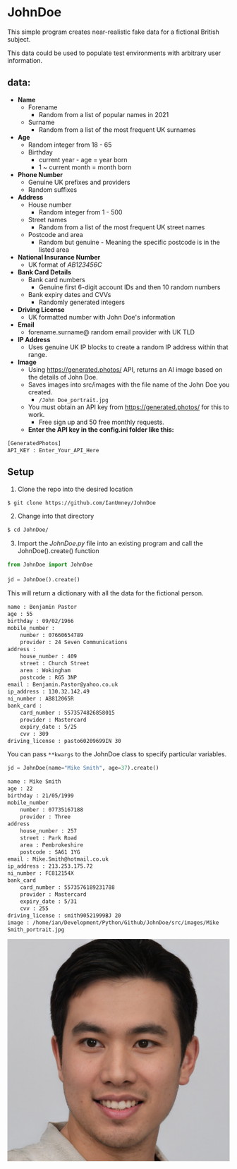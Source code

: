 
# JohnDoe 
This simple program creates near-realistic fake data for a fictional British subject. 

This data could be used to populate test environments with arbitrary user information.

## data:
+ **Name**
    + Forename
        + Random from a list of popular names in 2021
    + Surname
        + Random from a list of the most frequent UK surnames
+ **Age**
    + Random integer from 18 - 65
    + Birthday
        + current year - age = year born
        + 1 ~ current month = month born
+ **Phone Number**
    + Genuine UK prefixes and providers
    + Random suffixes
+ **Address**
    + House number 
        + Random integer from 1 - 500
    + Street names
        + Random from a list of the most frequent UK street names
    + Postcode and area 
        + Random but genuine - Meaning the specific postcode is in the listed area
+ **National Insurance Number**
    + UK format of _AB123456C_
+ **Bank Card Details**
    + Bank card numbers
        + Genuine first 6-digit account IDs and then 10 random numbers
    + Bank expiry dates and CVVs
        + Randomly generated integers
+ **Driving License**
    + UK formatted number with John Doe's information
+ **Email**
    + forename.surname@ random email provider with UK TLD
+ **IP Address**
    + Uses genuine UK IP blocks to create a random IP address within that range.
+ **Image**
    + Using https://generated.photos/ API, returns an AI image based on the details of John Doe.
    + Saves images into src/images with the file name of the John Doe you created. 
        + `/John Doe_portrait.jpg`
    + You must obtain an API key from https://generated.photos/ for this to work.
        + Free sign up and 50 free monthly requests.
    + **Enter the API key in the config.ini folder like this:**
```
[GeneratedPhotos]
API_KEY : Enter_Your_API_Here
```

## Setup
1. Clone the repo into the desired location
```bash
$ git clone https://github.com/IanUmney/JohnDoe
```
2. Change into that directory
```bash
$ cd JohnDoe/
```
3. Import the _JohnDoe.py_ file into an existing program and call the JohnDoe().create() function
```python
from JohnDoe import JohnDoe

jd = JohnDoe().create()
```
This will return a dictionary with all the data for the fictional person. 
```
name : Benjamin Pastor
age : 55
birthday : 09/02/1966
mobile_number : 
    number : 07660654789
    provider : 24 Seven Communications
address : 
    house_number : 409
    street : Church Street
    area : Wokingham
    postcode : RG5 3NP
email : Benjamin.Pastor@yahoo.co.uk
ip_address : 130.32.142.49
ni_number : AB812065R
bank_card : 
    card_number : 5573574826858015
    provider : Mastercard
    expiry_date : 5/25
    cvv : 309
driving_license : pasto60209699IN 30
```

You can pass `**kwargs` to the JohnDoe class to specify particular variables.
```python
jd = JohnDoe(name="Mike Smith", age=37).create()
```

```
name : Mike Smith
age : 22
birthday : 21/05/1999
mobile_number
    number : 07735167188
    provider : Three
address
    house_number : 257
    street : Park Road
    area : Pembrokeshire
    postcode : SA61 1YG
email : Mike.Smith@hotmail.co.uk
ip_address : 213.253.175.72
ni_number : FC812154X
bank_card
    card_number : 5573576189231788
    provider : Mastercard
    expiry_date : 5/31
    cvv : 255
driving_license : smith90521999BJ 20
image : /home/ian/Development/Python/Github/JohnDoe/src/images/Mike Smith_portrait.jpg
```
![Example AI generated image](https://github.com/IanUmney/JohnDoe/blob/main/src/images/Mike%20Smith_portrait.jpg?raw=true)

